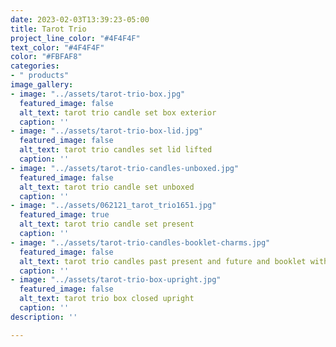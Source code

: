 ```yaml
---
date: 2023-02-03T13:39:23-05:00
title: Tarot Trio
project_line_color: "#4F4F4F"
text_color: "#4F4F4F"
color: "#FBFAF8"
categories:
- " products"
image_gallery:
- image: "../assets/tarot-trio-box.jpg"
  featured_image: false
  alt_text: tarot trio candle set box exterior
  caption: ''
- image: "../assets/tarot-trio-box-lid.jpg"
  featured_image: false
  alt_text: tarot trio candles set lid lifted
  caption: ''
- image: "../assets/tarot-trio-candles-unboxed.jpg"
  featured_image: false
  alt_text: tarot trio candle set unboxed
  caption: ''
- image: "../assets/062121_tarot_trio1651.jpg"
  featured_image: true
  alt_text: tarot trio candle set present
  caption: ''
- image: "../assets/tarot-trio-candles-booklet-charms.jpg"
  featured_image: false
  alt_text: tarot trio candles past present and future and booklet with charms
  caption: ''
- image: "../assets/tarot-trio-box-upright.jpg"
  featured_image: false
  alt_text: tarot trio box closed upright
  caption: ''
description: ''

---
```

